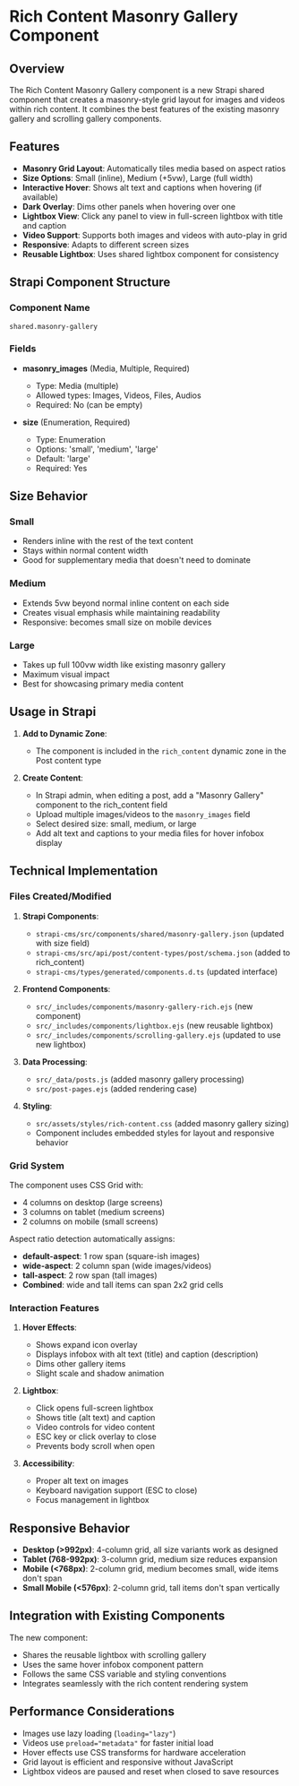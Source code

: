 # Rich Content Masonry Gallery Component

## Overview

The Rich Content Masonry Gallery component is a new Strapi shared component that creates a masonry-style grid layout for images and videos within rich content. It combines the best features of the existing masonry gallery and scrolling gallery components.

## Features

- **Masonry Grid Layout**: Automatically tiles media based on aspect ratios
- **Size Options**: Small (inline), Medium (+5vw), Large (full width)
- **Interactive Hover**: Shows alt text and captions when hovering (if available)
- **Dark Overlay**: Dims other panels when hovering over one
- **Lightbox View**: Click any panel to view in full-screen lightbox with title and caption
- **Video Support**: Supports both images and videos with auto-play in grid
- **Responsive**: Adapts to different screen sizes
- **Reusable Lightbox**: Uses shared lightbox component for consistency

## Strapi Component Structure

### Component Name
`shared.masonry-gallery`

### Fields
- **masonry_images** (Media, Multiple, Required)
  - Type: Media (multiple)
  - Allowed types: Images, Videos, Files, Audios
  - Required: No (can be empty)
  
- **size** (Enumeration, Required)
  - Type: Enumeration
  - Options: 'small', 'medium', 'large'
  - Default: 'large'
  - Required: Yes

## Size Behavior

### Small
- Renders inline with the rest of the text content
- Stays within normal content width
- Good for supplementary media that doesn't need to dominate

### Medium  
- Extends 5vw beyond normal inline content on each side
- Creates visual emphasis while maintaining readability
- Responsive: becomes small size on mobile devices

### Large
- Takes up full 100vw width like existing masonry gallery
- Maximum visual impact
- Best for showcasing primary media content

## Usage in Strapi

1. **Add to Dynamic Zone**:
   - The component is included in the `rich_content` dynamic zone in the Post content type
   
2. **Create Content**:
   - In Strapi admin, when editing a post, add a "Masonry Gallery" component to the rich_content field
   - Upload multiple images/videos to the `masonry_images` field
   - Select desired size: small, medium, or large
   - Add alt text and captions to your media files for hover infobox display

## Technical Implementation

### Files Created/Modified

1. **Strapi Components**:
   - `strapi-cms/src/components/shared/masonry-gallery.json` (updated with size field)
   - `strapi-cms/src/api/post/content-types/post/schema.json` (added to rich_content)
   - `strapi-cms/types/generated/components.d.ts` (updated interface)

2. **Frontend Components**:
   - `src/_includes/components/masonry-gallery-rich.ejs` (new component)
   - `src/_includes/components/lightbox.ejs` (new reusable lightbox)
   - `src/_includes/components/scrolling-gallery.ejs` (updated to use new lightbox)

3. **Data Processing**:
   - `src/_data/posts.js` (added masonry gallery processing)
   - `src/post-pages.ejs` (added rendering case)

4. **Styling**:
   - `src/assets/styles/rich-content.css` (added masonry gallery sizing)
   - Component includes embedded styles for layout and responsive behavior

### Grid System

The component uses CSS Grid with:
- 4 columns on desktop (large screens)
- 3 columns on tablet (medium screens) 
- 2 columns on mobile (small screens)

Aspect ratio detection automatically assigns:
- **default-aspect**: 1 row span (square-ish images)
- **wide-aspect**: 2 column span (wide images/videos)
- **tall-aspect**: 2 row span (tall images)
- **Combined**: wide and tall items can span 2x2 grid cells

### Interaction Features

1. **Hover Effects**:
   - Shows expand icon overlay
   - Displays infobox with alt text (title) and caption (description)
   - Dims other gallery items
   - Slight scale and shadow animation

2. **Lightbox**:
   - Click opens full-screen lightbox
   - Shows title (alt text) and caption
   - Video controls for video content
   - ESC key or click overlay to close
   - Prevents body scroll when open

3. **Accessibility**:
   - Proper alt text on images
   - Keyboard navigation support (ESC to close)
   - Focus management in lightbox

## Responsive Behavior

- **Desktop (>992px)**: 4-column grid, all size variants work as designed
- **Tablet (768-992px)**: 3-column grid, medium size reduces expansion
- **Mobile (<768px)**: 2-column grid, medium becomes small, wide items don't span
- **Small Mobile (<576px)**: 2-column grid, tall items don't span vertically

## Integration with Existing Components

The new component:
- Shares the reusable lightbox with scrolling gallery
- Uses the same hover infobox component pattern
- Follows the same CSS variable and styling conventions
- Integrates seamlessly with the rich content rendering system

## Performance Considerations

- Images use lazy loading (`loading="lazy"`)
- Videos use `preload="metadata"` for faster initial load
- Hover effects use CSS transforms for hardware acceleration
- Grid layout is efficient and responsive without JavaScript
- Lightbox videos are paused and reset when closed to save resources 
